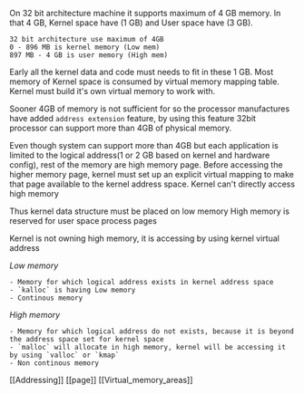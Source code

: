 On 32 bit architecture machine it supports maximum of 4 GB memory. In that 4 GB, Kernel space have (1 GB) and User space have (3 GB).

```
32 bit architecture use maximum of 4GB
0 - 896 MB is kernel memory (Low mem)
897 MB - 4 GB is user memory (High mem)
```


Early all the kernel data and code must needs to fit in these 1 GB. Most memory of Kernel space is consumed by virtual memory mapping table. Kernel must build it's own virtual memory to work with.

Sooner 4GB of memory is not sufficient for so the processor manufactures have added `address extension` feature, by using this feature 32bit processor can support more than 4GB of physical memory.

Even though system can support more than 4GB but each application is limited to the logical address(1 or 2 GB based on kernel and hardware config), rest of the memory are high memory page.  Before accessing the higher memory page, kernel must set up an explicit virtual mapping to make that page available to the kernel address space. Kernel can't directly access high memory

Thus kernel data structure must be placed on low memory
High memory is reserved for user space process pages

Kernel is not owning high memory, it is accessing by using kernel virtual address

*Low memory*

	- Memory for which logical address exists in kernel address space
	- `kalloc` is having Low memory
	- Continous memory

*High memory*

	- Memory for which logical address do not exists, because it is beyond the address space set for kernel space
	- `malloc` will allocate in high memory, kernel will be accessing it by using `valloc` or `kmap`
	- Non continous memory

[[Addressing]]
[[page]]
[[Virtual_memory_areas]]